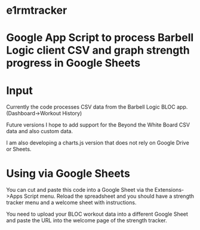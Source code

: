 # e1rmtracker
# Google App Script to process Barbell Logic client CSV and graph strength progress in Google Sheets

# Input
Currently the code processes CSV data from the Barbell Logic BLOC app. (Dashboard->Workout History)

Future versions I hope to add support for the Beyond the White Board CSV data and also custom data.

I am also developing a charts.js version that does not rely on Google Drive or Sheets.

# Using via Google Sheets
You can cut and paste this code into a Google Sheet via the Extensions->Apps Script menu. Reload the spreadsheet and you should have a strength tracker menu and a welcome sheet with instructions. 

You need to upload your BLOC workout data into a different Google Sheet and paste the URL into the welcome page of the strength tracker. 
